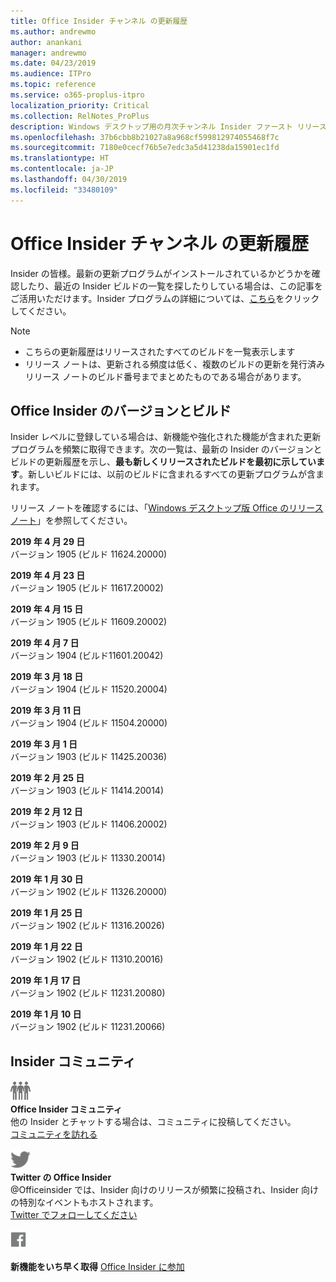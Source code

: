 ```yaml
---
title: Office Insider チャンネル の更新履歴
ms.author: andrewmo
author: anankani
manager: andrewmo
ms.date: 04/23/2019
ms.audience: ITPro
ms.topic: reference
ms.service: o365-proplus-itpro
localization_priority: Critical
ms.collection: RelNotes_ProPlus
description: Windows デスクトップ用の月次チャンネル Insider ファースト リリースの更新履歴を Insider の皆様に提供します。
ms.openlocfilehash: 37b6cbb8b21027a8a968cf599812974055468f7c
ms.sourcegitcommit: 7180e0cecf76b5e7edc3a5d41238da15901ec1fd
ms.translationtype: HT
ms.contentlocale: ja-JP
ms.lasthandoff: 04/30/2019
ms.locfileid: "33480109"
---
```

# <a name="update-history-for-office-insider-channel"></a>Office Insider チャンネル の更新履歴

Insider の皆様。最新の更新プログラムがインストールされているかどうかを確認したり、最近の Insider ビルドの一覧を探したりしている場合は、この記事をご活用いただけます。Insider プログラムの詳細については、[こちら](https://insider.office.com/)をクリックしてください。

> [!NOTE]
> - こちらの更新履歴はリリースされたすべてのビルドを一覧表示します
> - リリース ノートは、更新される頻度は低く、複数のビルドの更新を発行済みリリース ノートのビルド番号までまとめたものである場合があります。



## <a name="office-insider-versions-and-builds"></a>Office Insider のバージョンとビルド

Insider レベルに登録している場合は、新機能や強化された機能が含まれた更新プログラムを頻繁に取得できます。次の一覧は、最新の Insider のバージョンとビルドの更新履歴を示し、**最も新しくリリースされたビルドを最初に示しています**。新しいビルドには、以前のビルドに含まれるすべての更新プログラムが含まれます。 

リリース ノートを確認するには、「[Windows デスクトップ版 Office のリリース ノート](https://docs.microsoft.com/ja-JP/OfficeUpdates/release-notes-office-insider)」を参照してください。

[//]: # (削除禁止)

**2019 年 4 月 29 日**<br/>
バージョン 1905 (ビルド 11624.20000)<br/>

**2019 年 4 月 23 日**<br/> バージョン 1905 (ビルド 11617.20002)<br/>

**2019 年 4 月 15 日**<br/> バージョン 1905 (ビルド 11609.20002)<br/>

**2019 年 4 月 7 日**<br/> バージョン 1904 (ビルド11601.20042)<br/>

**2019 年 3 月 18 日**<br/> バージョン 1904 (ビルド 11520.20004)<br/>

**2019 年 3 月 11 日**<br/> バージョン 1904 (ビルド 11504.20000)<br/>

**2019 年 3 月 1 日**<br/> バージョン 1903 (ビルド 11425.20036)<br/> 

**2019 年 2 月 25 日**<br/> バージョン 1903 (ビルド 11414.20014)<br/> 

**2019 年 2 月 12 日**<br/> バージョン 1903 (ビルド 11406.20002)<br/> 

**2019 年 2 月 9 日**<br/> バージョン 1903 (ビルド 11330.20014)<br/> 

**2019 年 1 月 30 日**<br/> バージョン 1902 (ビルド 11326.20000)<br/> 

**2019 年 1 月 25 日**<br/> バージョン 1902 (ビルド 11316.20026)<br/> 

**2019 年 1 月 22 日**<br/> バージョン 1902 (ビルド 11310.20016)<br/> 

**2019 年 1 月 17 日**<br/> バージョン 1902 (ビルド 11231.20080)<br/>

**2019 年 1 月 10 日**<br/> バージョン 1902 (ビルド 11231.20066)<br/> 


## <a name="insider-community"></a>Insider コミュニティ

![Insider コミュニティを表示している画像。 ](images/insidercommunity.png) <br/>
**Office Insider コミュニティ**<br/> 他の Insider とチャットする場合は、コミュニティに投稿してください。<br/> 
[コミュニティを訪れる](https://go.microsoft.com/fwlink/?linkid=843493)<br/> 

![Twitter のアイコンを表示している画像。 ](images/twitter.png)<br/>
**Twitter の Office Insider**<br/> @Officeinsider では、Insider 向けのリリースが頻繁に投稿され、Insider 向けの特別なイベントもホストされます。<br/> 
[Twitter でフォローしてください](https://go.microsoft.com/fwlink/?linkid=717717)<br/> 


  [
  ![Facebook のアイコンを表示している画像。 ](images/facebook.png)](https://www.facebook.com/sharer.php?u=https://support.office.com/en-us/article/Update-history-for-Office-Insider-for-Windows-desktop-64bbb317-972a-4933-8b82-cc866f0b067c)


**新機能をいち早く取得**
[Office Insider に参加](https://insider.office.com/)